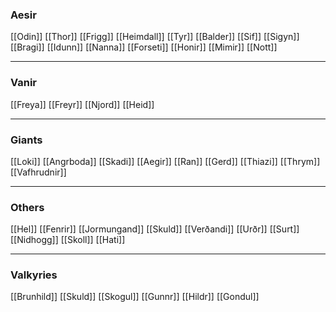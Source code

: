 ### Aesir
[[Odin]]
[[Thor]]
[[Frigg]]
[[Heimdall]]
[[Tyr]]
[[Balder]]
[[Sif]]
[[Sigyn]]
[[Bragi]]
[[Idunn]]
[[Nanna]]
[[Forseti]]
[[Honir]]
[[Mimir]]
[[Nott]]

***

### Vanir
[[Freya]]
[[Freyr]]
[[Njord]]
[[Heid]]

***

### Giants
[[Loki]]
[[Angrboda]]
[[Skadi]]
[[Aegir]]
[[Ran]]
[[Gerd]]
[[Thiazi]]
[[Thrym]]
[[Vafhrudnir]]

***

### Others
[[Hel]]
[[Fenrir]]
[[Jormungand]]
[[Skuld]]
[[Verðandi]]
[[Urðr]]
[[Surt]]
[[Nidhogg]]
[[Skoll]] 
[[Hati]]

***

### Valkyries
[[Brunhild]]
[[Skuld]]
[[Skogul]]
[[Gunnr]]
[[Hildr]]
[[Gondul]]